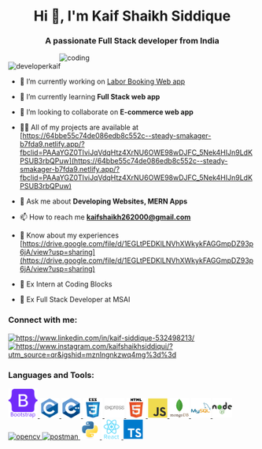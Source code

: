 <h1 align="center">Hi 👋, I'm Kaif Shaikh Siddique</h1>
<h3 align="center">A passionate Full Stack developer from India</h3>
<img align="right" width=400 alt="coding" src="https://commons.wikimedia.org/wiki/File:Programming123najra.gif">

<p align="left"> <img src="https://komarev.com/ghpvc/?username=developerkaif&label=Profile%20views&color=0e75b6&style=flat" alt="developerkaif" /> </p>

- 🔭 I’m currently working on [Labor Booking Web app](www.labourbook.online)

- 🌱 I’m currently learning **Full Stack web app**

- 👯 I’m looking to collaborate on **E-commerce web app**

- 👨‍💻 All of my projects are available at [https://64bbe55c74de086edb8c552c--steady-smakager-b7fda9.netlify.app/?fbclid=PAAaYGZ0TIviJqVdqHtz4XrNU6OWE98wDJFC_5Nek4HIJn9LdKPSUB3rbQPuw](https://64bbe55c74de086edb8c552c--steady-smakager-b7fda9.netlify.app/?fbclid=PAAaYGZ0TIviJqVdqHtz4XrNU6OWE98wDJFC_5Nek4HIJn9LdKPSUB3rbQPuw)

- 💬 Ask me about **Developing Websites, MERN Apps**

- 📫 How to reach me **kaifshaikh262000@gmail.com**

- 📄 Know about my experiences [https://drive.google.com/file/d/1EGLtPEDKlLNVhXWkykFAGGmpDZ93p6jA/view?usp=sharing](https://drive.google.com/file/d/1EGLtPEDKlLNVhXWkykFAGGmpDZ93p6jA/view?usp=sharing)

- 💼 Ex Intern at Coding Blocks
- 💼 Ex Full Stack Developer at MSAI

<h3 align="left">Connect with me:</h3>
<p align="left">
<a href="https://linkedin.com/in/https://www.linkedin.com/in/kaif-siddique-532498213/" target="blank"><img align="center" src="https://raw.githubusercontent.com/rahuldkjain/github-profile-readme-generator/master/src/images/icons/Social/linked-in-alt.svg" alt="https://www.linkedin.com/in/kaif-siddique-532498213/" height="30" width="40" /></a>
<a href="https://instagram.com/https://www.instagram.com/kaifshaikhsiddiqui/?utm_source=qr&igshid=mznlngnkzwq4mg%3d%3d" target="blank"><img align="center" src="https://raw.githubusercontent.com/rahuldkjain/github-profile-readme-generator/master/src/images/icons/Social/instagram.svg" alt="https://www.instagram.com/kaifshaikhsiddiqui/?utm_source=qr&igshid=mznlngnkzwq4mg%3d%3d" height="30" width="40" /></a>
</p>

<h3 align="left">Languages and Tools:</h3>
<p align="left">
<a href="https://getbootstrap.com" target="_blank" rel="noreferrer"><img src="https://raw.githubusercontent.com/devicons/devicon/master/icons/bootstrap/bootstrap-plain-wordmark.svg" alt="bootstrap" width="60" height="60"/> </a> 
<a href="https://www.cprogramming.com/" target="_blank" rel="noreferrer"><img src="https://raw.githubusercontent.com/devicons/devicon/master/icons/c/c-original.svg" alt="c" width="40" height="40"/> </a> 
<a href="https://www.w3schools.com/cpp/" target="_blank" rel="noreferrer"><img src="https://raw.githubusercontent.com/devicons/devicon/master/icons/cplusplus/cplusplus-original.svg" alt="cplusplus" width="40" height="40"/> </a> 
<a href="https://www.w3schools.com/css/" target="_blank" rel="noreferrer"><img src="https://raw.githubusercontent.com/devicons/devicon/master/icons/css3/css3-original-wordmark.svg" alt="css3" width="40" height="40"/> </a> 
<a href="https://expressjs.com" target="_blank" rel="noreferrer"><img src="https://raw.githubusercontent.com/devicons/devicon/master/icons/express/express-original-wordmark.svg" alt="express" width="40" height="40"/> </a> 
<a href="https://www.w3.org/html/" target="_blank" rel="noreferrer"><img src="https://raw.githubusercontent.com/devicons/devicon/master/icons/html5/html5-original-wordmark.svg" alt="html5" width="40" height="40"/> </a> 
<a href="https://developer.mozilla.org/en-US/docs/Web/JavaScript" target="_blank" rel="noreferrer"><img src="https://raw.githubusercontent.com/devicons/devicon/master/icons/javascript/javascript-original.svg" alt="javascript" width="40" height="40"/> </a> 
<a href="https://www.mongodb.com/" target="_blank" rel="noreferrer"><img src="https://raw.githubusercontent.com/devicons/devicon/master/icons/mongodb/mongodb-original-wordmark.svg" alt="mongodb" width="40" height="40"/> </a> 
<a href="https://www.mysql.com/" target="_blank" rel="noreferrer"><img src="https://raw.githubusercontent.com/devicons/devicon/master/icons/mysql/mysql-original-wordmark.svg" alt="mysql" width="40" height="40"/> </a> 
<a href="https://nodejs.org" target="_blank" rel="noreferrer"><img src="https://raw.githubusercontent.com/devicons/devicon/master/icons/nodejs/nodejs-original-wordmark.svg" alt="nodejs" width="40" height="40"/> </a> 
<a href="https://opencv.org/" target="_blank" rel="noreferrer"><img src="https://www.vectorlogo.zone/logos/opencv/opencv-icon.svg" alt="opencv" width="40" height="40"/> </a> 
<a href="https://postman.com" target="_blank" rel="noreferrer"><img src="https://www.vectorlogo.zone/logos/getpostman/getpostman-icon.svg" alt="postman" width="40" height="40"/> </a> 
<a href="https://www.python.org" target="_blank" rel="noreferrer"><img src="https://raw.githubusercontent.com/devicons/devicon/master/icons/python/python-original.svg" alt="python" width="40" height="40"/> </a> 
<a href="https://reactjs.org/" target="_blank" rel="noreferrer"><img src="https://raw.githubusercontent.com/devicons/devicon/master/icons/react/react-original-wordmark.svg" alt="react" width="40" height="40"/> </a> 
<a href="https://www.typescriptlang.org/" target="_blank" rel="noreferrer"><img src="https://raw.githubusercontent.com/devicons/devicon/master/icons/typescript/typescript-original.svg" alt="typescript" width="40" height="40"/> </a> 
</p>
